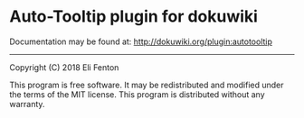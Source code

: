 # Auto-Tooltip plugin for dokuwiki

Documentation may be found at: http://dokuwiki.org/plugin:autotooltip

----
Copyright (C) 2018 Eli Fenton

This program is free software. It may be redistributed and modified under the
terms of the MIT license. This program is distributed without any warranty.

